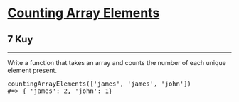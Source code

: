 <h1><a href="https://www.codewars.com/kata/5569b10074fe4a6715000054">Counting Array Elements</a></h1>
<h2>7 Kuy</h2>
<hr>
<p>Write a function that takes an array and counts the number of each unique element present.</p>
<pre>
countingArrayElements(['james', 'james', 'john']) 
#=> { 'james': 2, 'john': 1}
</pre>